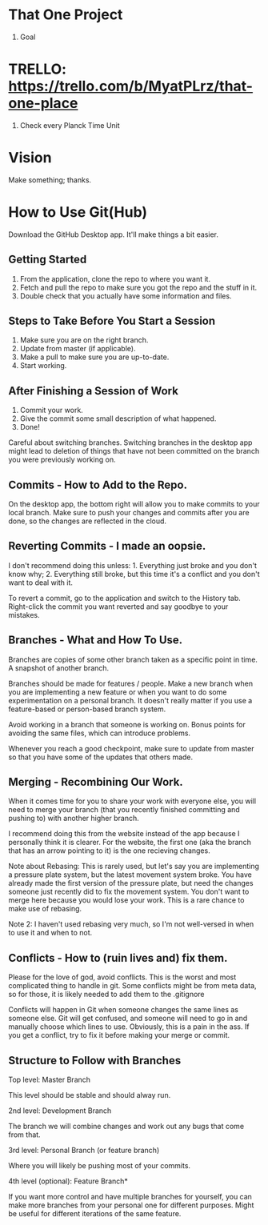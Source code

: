 # That One Project
1. Goal

# TRELLO: https://trello.com/b/MyatPLrz/that-one-place
1. Check every Planck Time Unit

# Vision
Make something; thanks.

# How to Use Git(Hub)
Download the GitHub Desktop app. It'll make things a bit easier.

## Getting Started
1. From the application, clone the repo to where you want it.
2. Fetch and pull the repo to make sure you got the repo and the stuff in it.
3. Double check that you actually have some information and files.

## Steps to Take Before You Start a Session
1. Make sure you are on the right branch.
2. Update from master (if applicable).
3. Make a pull to make sure you are up-to-date.
4. Start working.

## After Finishing a Session of Work
1. Commit your work.
2. Give the commit some small description of what happened.
3. Done!

Careful about switching branches. Switching branches in the desktop app might lead to deletion of things that have not been committed on the branch you were previously working on.

## Commits - How to Add to the Repo.
On the desktop app, the bottom right will allow you to make commits to your local branch.
Make sure to push your changes and commits after you are done, so the changes are reflected in the cloud.

## Reverting Commits - I made an oopsie.
I don't recommend doing this unless: 1. Everything just broke and you don't know why; 2. Everything still broke, but this time it's a conflict and you don't want to deal with it.

To revert a commit, go to the application and switch to the History tab. Right-click the commit you want reverted and say goodbye to your mistakes.

## Branches - What and How To Use.
Branches are copies of some other branch taken as a specific point in time. A snapshot of another branch.

Branches should be made for features / people. Make a new branch when you are implementing a new feature or when you want to do some experimentation on a personal branch. It doesn't really matter if you use a feature-based or person-based branch system.

Avoid working in a branch that someone is working on. Bonus points for avoiding the same files, which can introduce problems.

Whenever you reach a good checkpoint, make sure to update from master so that you have some of the updates that others made.

## Merging - Recombining Our Work.
When it comes time for you to share your work with everyone else, you will need to merge your branch (that you recently finished committing and pushing to) with another higher branch.

I recommend doing this from the website instead of the app because I personally think it is clearer. For the website, the first one (aka the branch that has an arrow pointing to it) is the one recieving changes.

Note about Rebasing: This is rarely used, but let's say you are implementing a pressure plate system, but the latest movement system broke. You have already made the first version of the pressure plate, but need the changes someone just recently did to fix the movement system. You don't want to merge here because you would lose your work. This is a rare chance to make use of rebasing. 

Note 2: I haven't used rebasing very much, so I'm not well-versed in when to use it and when to not.

## Conflicts - How to (ruin lives and) fix them. 
Please for the love of god, avoid conflicts. This is the worst and most complicated thing to handle in git. Some conflicts might be from meta data, so for those, it is likely needed to add them to the .gitignore

Conflicts will happen in Git when someone changes the same lines as someone else. Git will get confused, and someone will need to go in and manually choose which lines to use. Obviously, this is a pain in the ass. If you get a conflict, try to fix it before making your merge or commit.

## Structure to Follow with Branches
Top level: Master Branch

  This level should be stable and should alway run.
  
2nd level: Development Branch

  The branch we will combine changes and work out any bugs that come from that.
  
3rd level: Personal Branch (or feature branch)

  Where you will likely be pushing most of your commits.
  
4th level (optional): Feature Branch*

  If you want more control and have multiple branches for yourself, you can make more branches from your personal one for different purposes. Might be useful for different iterations of the same feature.
